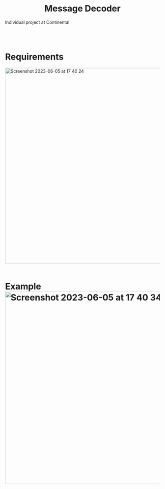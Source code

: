<h1><center>Message Decoder</center></h1>
<p>Individual project at Continental<p>
<br><br>
<h1>Requirements</h1>
<img width="637" alt="Screenshot 2023-06-05 at 17 40 24" src="https://github.com/RazvanGolan/Message_decoder/assets/117024228/3b6d58db-8550-4d75-a786-a0c1c59e78ba">
<br><br>
<h1>Example<h/1>
<img width="625" alt="Screenshot 2023-06-05 at 17 40 34" src="https://github.com/RazvanGolan/Message_decoder/assets/117024228/52842384-3c09-4662-824c-688fb4587624">
